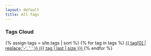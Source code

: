 ```yaml
---
layout: default
title: All Tags
---
```


<h3>Tags Cloud</h3>
{% assign tags = site.tags | sort %}
{% for tag in tags %}
 <span class="site-tag">
    <a href="/tags/{{ tag | first | slugify }}/"
        style="font-size: {{ tag | last | size  |  times: 4 | plus: 80  }}%">
            {{ tag[0] | replace:'-', ' ' }} ({{ tag | last | size }})
    </a>
 </span>
{% endfor %}
